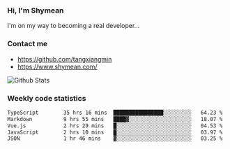 ### Hi, I'm Shymean

I'm on my way to becoming a real developer...

### Contact me

- <https://github.com/tangxiangmin>
- <https://www.shymean.com/>

![Github Stats](https://github-readme-stats.vercel.app/api?username=tangxiangmin&show_icons=true&theme=dark)


###  Weekly code statistics

<!--START_SECTION:waka-->

```txt
TypeScript        35 hrs 16 mins  ████████████████░░░░░░░░░   64.23 %
Markdown          9 hrs 55 mins   ████▓░░░░░░░░░░░░░░░░░░░░   18.07 %
Vue.js            2 hrs 29 mins   █░░░░░░░░░░░░░░░░░░░░░░░░   04.53 %
JavaScript        2 hrs 10 mins   █░░░░░░░░░░░░░░░░░░░░░░░░   03.97 %
JSON              1 hr 46 mins    ▓░░░░░░░░░░░░░░░░░░░░░░░░   03.25 %
```

<!--END_SECTION:waka-->